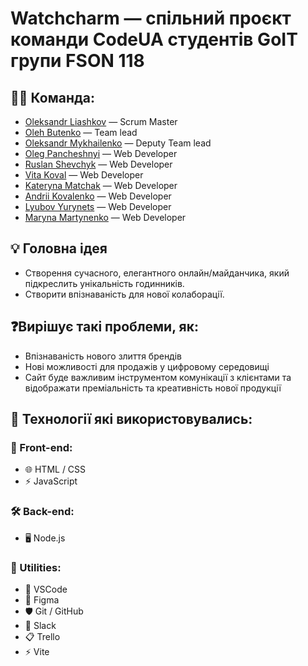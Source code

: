 # Watchcharm — спільний проєкт команди CodeUA студентів GoIT групи FSON 118

## 🧑‍💻 Команда: 

- [Oleksandr Liashkov](https://github.com/Oleksandr-Liashkov) — Scrum Master
- [Oleh Butenko](https://github.com/Oleg-Butenko) — Team lead
- [Oleksandr Mykhailenko](https://github.com/Mykhailenko-Oleksandr) — Deputy Team lead
- [Oleg Pancheshnyi](https://github.com/pancheshnyi) — Web Developer
- [Ruslan Shevchyk](https://github.com/RuslanShev) — Web Developer
- [Vita Koval](https://github.com/VitaKoval27) — Web Developer
- [Kateryna Matchak](https://github.com/Katy8900) — Web Developer
- [Andrii Kovalenko](https://github.com/Andrii-Sumy) — Web Developer
- [Lyubov Yurynets](https://github.com/Lyubov9302) — Web Developer
- [Maryna Martynenko](https://github.com/Karynawinner) — Web Developer


## 💡 Головна ідея
- Створення сучасного, елегантного онлайн/майданчика,
який підкреслить унікальність годинників. 
- Створити впізнаваність для нової колаборації.
## ❓Вирішує такі проблеми, як:
- Впізнаваність нового злиття брендів
- Нові можливості для продажів у цифровому середовищі
- Сайт буде важливим інструментом комунікації з клієнтами та відображати преміальність та креативність нової продукції

## 🚀 Технології які використовувались:
### 🎨 Front-end:
- 🌐 HTML / CSS
- ⚡ JavaScript

### 🛠️ Back-end:
- 🖥️ Node.js

### 🧰 Utilities:
- 📝 VSCode
- 🎨 Figma
- 🛡️ Git / GitHub
- 💬 Slack
- 📋 Trello
- ⚡ Vite

